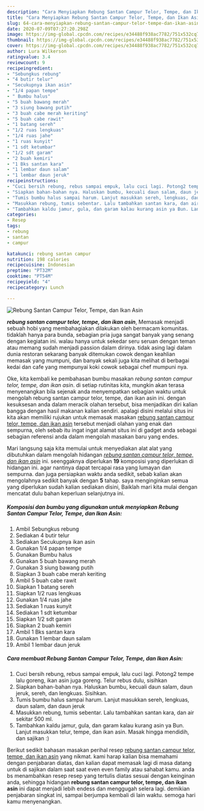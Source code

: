 ```yaml
---
description: "Cara Menyiapkan Rebung Santan Campur Telor, Tempe, dan Ikan Asin, Bisa Manjain Lidah"
title: "Cara Menyiapkan Rebung Santan Campur Telor, Tempe, dan Ikan Asin, Bisa Manjain Lidah"
slug: 64-cara-menyiapkan-rebung-santan-campur-telor-tempe-dan-ikan-asin-bisa-manjain-lidah
date: 2020-07-09T07:27:20.298Z
image: https://img-global.cpcdn.com/recipes/e34488f938ac7782/751x532cq70/rebung-santan-campur-telor-tempe-dan-ikan-asin-foto-resep-utama.jpg
thumbnail: https://img-global.cpcdn.com/recipes/e34488f938ac7782/751x532cq70/rebung-santan-campur-telor-tempe-dan-ikan-asin-foto-resep-utama.jpg
cover: https://img-global.cpcdn.com/recipes/e34488f938ac7782/751x532cq70/rebung-santan-campur-telor-tempe-dan-ikan-asin-foto-resep-utama.jpg
author: Lura Wilkerson
ratingvalue: 3.4
reviewcount: 9
recipeingredient:
- "Sebungkus rebung"
- "4 butir telur"
- "Secukupnya ikan asin"
- "1/4 papan tempe"
- " Bumbu halus"
- "5 buah bawang merah"
- "3 siung bawang putih"
- "3 buah cabe merah keriting"
- "5 buah cabe rawit"
- "1 batang sereh"
- "1/2 ruas lengkuas"
- "1/4 ruas jahe"
- "1 ruas kunyit"
- "1 sdt ketumbar"
- "1/2 sdt garam"
- "2 buah kemiri"
- "1 Bks santan kara"
- "1 lembar daun salam"
- "1 lembar daun jeruk"
recipeinstructions:
- "Cuci bersih rebung, rebus sampai empuk, lalu cuci lagi. Potong2 tempe lalu goreng, ikan asin juga goreng. Telur rebus dulu, sisihkan"
- "Siapkan bahan-bahan nya. Haluskan bumbu, kecuali daun salam, daun jeruk, sereh, dan lengkuas. Sisihkan."
- "Tumis bumbu halus sampai harum. Lanjut masukkan sereh, lengkuas, daun salam, dan daun jeruk"
- "Masukkan rebung, tumis sebentar. Lalu tambahkan santan kara, dan air sekitar 500 ml."
- "Tambahkan kaldu jamur, gula, dan garam kalau kurang asin ya Bun. Lanjut masukkan telur, tempe, dan ikan asin. Masak hingga mendidih, dan sajikan :)"
categories:
- Resep
tags:
- rebung
- santan
- campur

katakunci: rebung santan campur 
nutrition: 198 calories
recipecuisine: Indonesian
preptime: "PT32M"
cooktime: "PT54M"
recipeyield: "4"
recipecategory: Lunch

---
```



![Rebung Santan Campur Telor, Tempe, dan Ikan Asin](https://img-global.cpcdn.com/recipes/e34488f938ac7782/751x532cq70/rebung-santan-campur-telor-tempe-dan-ikan-asin-foto-resep-utama.jpg)

<b><i>rebung santan campur telor, tempe, dan ikan asin</i></b>, Memasak menjadi sebuah hobi yang membahagiakan dilakukan oleh bermacam komunitas. tidaklah hanya para bunda, sebagian pria juga sangat banyak yang senang dengan kegiatan ini. walau hanya untuk sekedar seru seruan dengan teman atau memang sudah menjadi passion dalam dirinya. tidak asing lagi dalam dunia restoran sekarang banyak ditemukan cowok dengan keahlian memasak yang mumpuni, dan banyak sekali juga kita melihat di berbagai kedai dan cafe yang mempunyai koki cowok sebagai chef mumpuni nya.

Oke, kita kembali ke pembahasan bumbu masakan <i>rebung santan campur telor, tempe, dan ikan asin</i>. di setiap rutinitas kita, mungkin akan terasa menyenangkan bila sejenak anda menyempatkan sebagian waktu untuk mengolah rebung santan campur telor, tempe, dan ikan asin ini. dengan kesuksesan anda dalam meracik olahan tersebut, bisa menjadikan diri kalian bangga dengan hasil makanan kalian sendiri. apalagi disini melalui situs ini kita akan memiliki rujukan untuk memasak masakan <u>rebung santan campur telor, tempe, dan ikan asin</u> tersebut menjadi olahan yang enak dan sempurna, oleh sebab itu ingat ingat alamat situs ini di gadget anda sebagai sebagian referensi anda dalam mengolah masakan baru yang endes.




Mari langsung saja kita memulai untuk menyediakan alat alat yang dibutuhkan dalam mengolah hidangan <u><i>rebung santan campur telor, tempe, dan ikan asin</i></u> ini. seenggaknya diperlukan <b>19</b> komposisi yang diperlukan di hidangan ini. agar nantinya dapat tercapai rasa yang lumayan dan sempurna. dan juga persiapkan waktu anda sedikit, sebab kalian akan mengolahnya sedikit banyak dengan <b>5</b> tahap. saya menginginkan semua yang diperlukan sudah kalian sediakan disini, Baiklah mari kita mulai dengan mencatat dulu bahan keperluan selanjutnya ini.

<!--inarticleads1-->

##### Komposisi dan bumbu yang digunakan untuk menyiapkan Rebung Santan Campur Telor, Tempe, dan Ikan Asin:

1. Ambil Sebungkus rebung
1. Sediakan 4 butir telur
1. Sediakan Secukupnya ikan asin
1. Gunakan 1/4 papan tempe
1. Gunakan  Bumbu halus
1. Gunakan 5 buah bawang merah
1. Gunakan 3 siung bawang putih
1. Siapkan 3 buah cabe merah keriting
1. Ambil 5 buah cabe rawit
1. Siapkan 1 batang sereh
1. Siapkan 1/2 ruas lengkuas
1. Gunakan 1/4 ruas jahe
1. Sediakan 1 ruas kunyit
1. Sediakan 1 sdt ketumbar
1. Siapkan 1/2 sdt garam
1. Siapkan 2 buah kemiri
1. Ambil 1 Bks santan kara
1. Gunakan 1 lembar daun salam
1. Ambil 1 lembar daun jeruk




<!--inarticleads2-->

##### Cara membuat Rebung Santan Campur Telor, Tempe, dan Ikan Asin:

1. Cuci bersih rebung, rebus sampai empuk, lalu cuci lagi. Potong2 tempe lalu goreng, ikan asin juga goreng. Telur rebus dulu, sisihkan
1. Siapkan bahan-bahan nya. Haluskan bumbu, kecuali daun salam, daun jeruk, sereh, dan lengkuas. Sisihkan.
1. Tumis bumbu halus sampai harum. Lanjut masukkan sereh, lengkuas, daun salam, dan daun jeruk
1. Masukkan rebung, tumis sebentar. Lalu tambahkan santan kara, dan air sekitar 500 ml.
1. Tambahkan kaldu jamur, gula, dan garam kalau kurang asin ya Bun. Lanjut masukkan telur, tempe, dan ikan asin. Masak hingga mendidih, dan sajikan :)




Berikut sedikit bahasan masakan perihal resep <u>rebung santan campur telor, tempe, dan ikan asin</u> yang nikmat. kami harap kalian bisa memahami dengan penjabaran diatas, dan kalian dapat memasak lagi di masa datang untuk di sajikan dalam saat saat even even family atau sahabat kamu. anda bs menambahkan resep resep yang tertulis diatas sesuai dengan keinginan anda, sehingga hidangan <b>rebung santan campur telor, tempe, dan ikan asin</b> ini dapat menjadi lebih endess dan menggugah selera lagi. demikian penjabaran singkat ini, sampai berjumpa kembali di lain waktu. semoga hari kamu menyenangkan.

